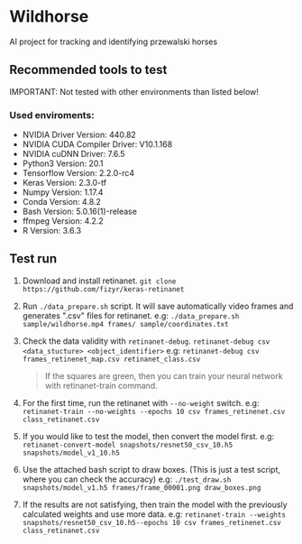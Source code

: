 
# Wildhorse
AI project for tracking and identifying przewalski horses

## Recommended tools to test
IMPORTANT: Not tested with other environments than listed below!
### Used enviroments:
* NVIDIA Driver Version:              440.82
* NVIDIA CUDA Compiler Driver:        V10.1.168
* NVIDIA cuDNN Driver:                7.6.5
* Python3 Version:                    20.1
* Tensorflow Version:                 2.2.0-rc4
* Keras Version:                      2.3.0-tf
* Numpy Version:                      1.17.4
* Conda Version:                      4.8.2
* Bash Version:                       5.0.16(1)-release
* ffmpeg Version:                     4.2.2
* R Version:                          3.6.3

## Test run
1) Download and install retinanet.
`git clone https://github.com/fizyr/keras-retinanet`
2) Run `./data_prepare.sh` script. It will save automatically video frames and generates ".csv" files for retinanet.
e.g: `./data_prepare.sh sample/wildhorse.mp4 frames/ sample/coordinates.txt`
3) Check the data validity with `retinanet-debug`.
`retinanet-debug csv <data_stucture> <object_identifier>`
e.g: `retinanet-debug csv frames_retinenet_map.csv retinanet_class.csv`

    > If the squares are green, then you can train your neural network with retinanet-train command.
4) For the first time, run the retinanet with `--no-weight` switch.
e.g: `retinanet-train --no-weights --epochs 10 csv frames_retinenet.csv class_retinanet.csv`
5) If you would like to test the model, then convert the model first.
e.g: `retinanet-convert-model snapshots/resnet50_csv_10.h5 snapshots/model_v1_10.h5`
6) Use the attached bash script to draw boxes. (This is just a test script, where you can check the accuracy)
e.g: `./test_draw.sh snapshots/model_v1.h5 frames/frame_00001.png draw_boxes.png`
7) If the results are not satisfying, then train the model with the previously calculated weights and use more data.
e.g: `retinanet-train --weights snapshots/resnet50_csv_10.h5--epochs 10 csv frames_retinenet.csv class_retinanet.csv`

